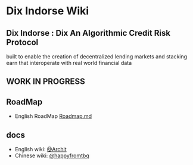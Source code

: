 # Dix Indorse  Wiki

## Dix Indorse :  Dix An Algorithmic Credit Risk Protocol
built to enable the creation of decentralized lending markets and stacking earn that interoperate with real world financial data
## WORK IN PROGRESS


## RoadMap
* English RoadMap [Roadmap.md](https://github.com/truechain/wiki/blob/master/roadmap-en/roadmap.md) 


## docs
* English wiki: [@Archit](https://github.com/truechain/wiki/blob/master/docs-en/index.rst)
* Chinese wiki: [@happyfromtbq](https://github.com/truechain/wiki/blob/master/docs-cn/index.rst)







